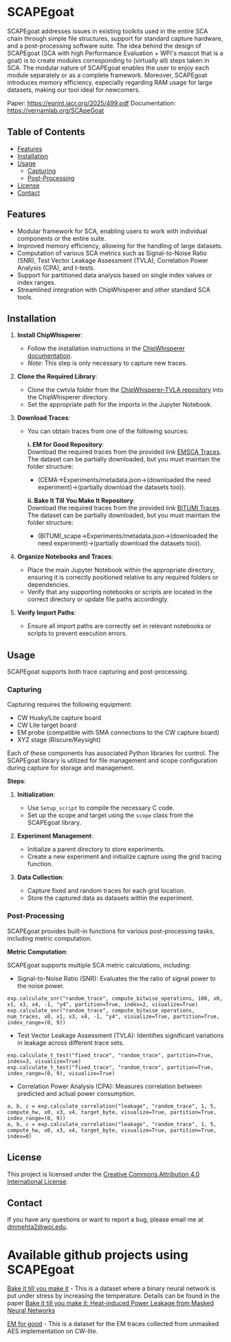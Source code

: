 # SCAPEgoat

SCAPEgoat addresses issues in existing toolkits used in the entire SCA chain through simple file structures, support for standard capture hardware, and a post-processing software suite. The idea behind the design of SCAPEgoat (SCA with high Performance Evaluation + WPI's mascot that is a goat) is to create modules corresponding to (virtually all) steps taken in SCA. The modular nature of SCAPEgoat enables the user to enjoy each module separately or as a complete framework. 
Moreover, SCAPEgoat introduces memory efficiency, especially regarding RAM usage for large datasets, making our tool ideal for newcomers. 

Paper: https://eprint.iacr.org/2025/499.pdf
Documentation: https://vernamlab.org/SCApeGoat

## Table of Contents

- [Features](#features)
- [Installation](#installation)
- [Usage](#usage)
  - [Capturing](#capturing)
  - [Post-Processing](#post-processing)
- [License](#license)
- [Contact](#contact)

## Features

- Modular framework for SCA, enabling users to work with individual components or the entire suite.
- Improved memory efficiency, allowing for the handling of large datasets.
- Computation of various SCA metrics such as Signal-to-Noise Ratio (SNR), Test Vector Leakage Assessment (TVLA), Correlation Power Analysis (CPA), and t-tests.
- Support for partitioned data analysis based on single index values or index ranges.
- Streamlined integration with ChipWhisperer and other standard SCA tools.

## Installation

1. **Install ChipWhisperer**:
   - Follow the installation instructions in the [ChipWhisperer documentation](https://chipwhisperer.readthedocs.io/en/latest/).
   - *Note*: This step is only necessary to capture new traces.

2. **Clone the Required Library**:
   - Clone the cwtvla folder from the [ChipWhisperer-TVLA repository](https://github.com/newaetech/chipwhisperer-tvla) into the ChipWhisperer directory.
   - Set the appropriate path for the imports in the Jupyter Notebook.

3. **Download Traces**:
   - You can obtain traces from one of the following sources:

     **i. EM for Good Repository**:<br/>
     Download the required traces from the provided link [EMSCA Traces](https://app.box.com/v/EMSCA-for-good). The dataset can be partially downloaded, but you must maintain the folder structure:
     - (CEMA->Experiments/metadata.json->(downloaded the need experiment)->(partially download the datasets too)).
    
     **ii. Bake It Till You Make It Repository**:<br/>
     Download the required traces from the provided link [BITUMI Traces](https://app.box.com/v/BITUMI-traces). The dataset can be partially downloaded, but you must maintain the folder structure:
     - (BITUMI_scape->Experiments/metadata.json->(downloaded the need experiment)->(partially download the datasets too)).
   

4. **Organize Notebooks and Traces**:
   - Place the main Jupyter Notebook within the appropriate directory, ensuring it is correctly positioned relative to any required folders or dependencies.
   - Verify that any supporting notebooks or scripts are located in the correct directory or update file paths accordingly.
5. **Verify Import Paths**:
   - Ensure all import paths are correctly set in relevant notebooks or scripts to prevent execution errors.

## Usage

SCAPEgoat supports both trace capturing and post-processing.

### Capturing

Capturing requires the following equipment:

- CW Husky/Lite capture board
- CW Lite target board
- EM probe (compatible with SMA connections to the CW capture board)
- XYZ stage (Riscure/Keysight)

Each of these components has associated Python libraries for control. The SCAPEgoat library is utilized for file management and scope configuration during capture for storage and management.

**Steps**:

1. **Initialization**:
   - Use `Setup_script` to compile the necessary C code.
   - Set up the scope and target using the `scope` class from the SCAPEgoat library.

2. **Experiment Management**:
   - Initialize a parent directory to store experiments.
   - Create a new experiment and initialize capture using the grid tracing function.

3. **Data Collection**:
   - Capture fixed and random traces for each grid location.
   - Store the captured data as datasets within the experiment.

### Post-Processing

SCAPEgoat provides built-in functions for various post-processing tasks, including metric computation.

**Metric Computation**:

SCAPEgoat supports multiple SCA metric calculations, including:

- Signal-to-Noise Ratio (SNR): Evaluates the the ratio of signal power to the noise power.
  
```
exp.calculate_snr("random_trace", compute_bitwise_operations, 100, x0, x1, x3, x4, -1, "y4", partition=True, index=2, visualize=True)
exp.calculate_snr("random_trace", compute_bitwise_operations, num_traces, x0, x1, x3, x4, -1, "y4", visualize=True, partition=True, index_range=(0, 9))
```

- Test Vector Leakage Assessment (TVLA): Identifies significant variations in leakage across different trace sets.

```
exp.calculate_t_test("fixed_trace", "random_trace", partition=True, index=3, visualize=True)
exp.calculate_t_test("fixed_trace", "random_trace", partition=True, index_range=(0, 9), visualize=True)
```

- Correlation Power Analysis (CPA): Measures correlation between predicted and actual power consumption.

```
a, b, c = exp.calculate_correlation("leakage", "random_trace", 1, 5, compute_hw, x0, x3, x4, target_byte, visualize=True, partition=True, index_range=(0, 9))
a, b, c = exp.calculate_correlation("leakage", "random_trace", 1, 5, compute_hw, x0, x3, x4, target_byte, visualize=True, partition=True, index=0)
```

## License

This project is licensed under the [Creative Commons Attribution 4.0 International License](https://creativecommons.org/licenses/by/4.0/).

## Contact

If you have any questions or want to report a bug, please email me at [dmmehta2@wpi.edu](mailto:dmmehta2@wpi.edu).



# Available github projects using SCAPEgoat

[Bake it till you make it](https://github.com/vernamlab/Bake-it-till-you-make-it) - This is a dataset where a binary neural network is put under stress by increasing the temperature. Details can be found in the paper [Bake it till you make it: Heat-induced Power Leakage from Masked Neural Networks](https://ojs.ub.ruhr-uni-bochum.de/index.php/TCHES/article/view/11803)

[EM for good](https://github.com/vernamlab/EM-for-good) - This is a dataset for the EM traces collected from unmasked AES implementation on CW-lite. 
